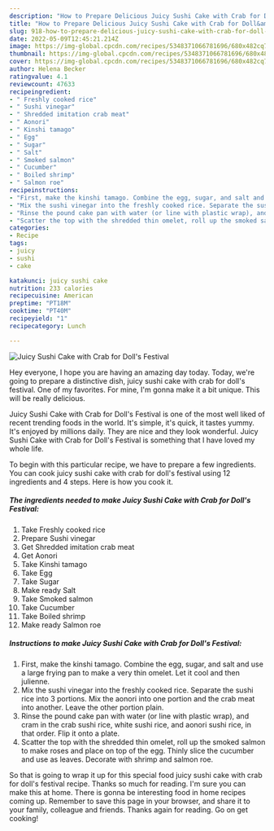 ```yaml
---
description: "How to Prepare Delicious Juicy Sushi Cake with Crab for Doll&amp;#39;s Festival"
title: "How to Prepare Delicious Juicy Sushi Cake with Crab for Doll&amp;#39;s Festival"
slug: 918-how-to-prepare-delicious-juicy-sushi-cake-with-crab-for-doll-and-39-s-festival
date: 2022-05-09T12:45:21.214Z
image: https://img-global.cpcdn.com/recipes/5348371066781696/680x482cq70/juicy-sushi-cake-with-crab-for-dolls-festival-recipe-main-photo.jpg
thumbnail: https://img-global.cpcdn.com/recipes/5348371066781696/680x482cq70/juicy-sushi-cake-with-crab-for-dolls-festival-recipe-main-photo.jpg
cover: https://img-global.cpcdn.com/recipes/5348371066781696/680x482cq70/juicy-sushi-cake-with-crab-for-dolls-festival-recipe-main-photo.jpg
author: Helena Becker
ratingvalue: 4.1
reviewcount: 47633
recipeingredient:
- " Freshly cooked rice"
- " Sushi vinegar"
- " Shredded imitation crab meat"
- " Aonori"
- " Kinshi tamago"
- " Egg"
- " Sugar"
- " Salt"
- " Smoked salmon"
- " Cucumber"
- " Boiled shrimp"
- " Salmon roe"
recipeinstructions:
- "First, make the kinshi tamago. Combine the egg, sugar, and salt and use a large frying pan to make a very thin omelet. Let it cool and then julienne."
- "Mix the sushi vinegar into the freshly cooked rice. Separate the sushi rice into 3 portions. Mix the aonori into one portion and the crab meat into another. Leave the other portion plain."
- "Rinse the pound cake pan with water (or line with plastic wrap), and cram in the crab sushi rice, white sushi rice, and aonori sushi rice, in that order. Flip it onto a plate."
- "Scatter the top with the shredded thin omelet, roll up the smoked salmon to make roses and place on top of the egg. Thinly slice the cucumber and use as leaves. Decorate with shrimp and salmon roe."
categories:
- Recipe
tags:
- juicy
- sushi
- cake

katakunci: juicy sushi cake 
nutrition: 233 calories
recipecuisine: American
preptime: "PT18M"
cooktime: "PT40M"
recipeyield: "1"
recipecategory: Lunch

---
```



![Juicy Sushi Cake with Crab for Doll&#39;s Festival](https://img-global.cpcdn.com/recipes/5348371066781696/680x482cq70/juicy-sushi-cake-with-crab-for-dolls-festival-recipe-main-photo.jpg)

Hey everyone, I hope you are having an amazing day today. Today, we're going to prepare a distinctive dish, juicy sushi cake with crab for doll&#39;s festival. One of my favorites. For mine, I'm gonna make it a bit unique. This will be really delicious.

Juicy Sushi Cake with Crab for Doll&#39;s Festival is one of the most well liked of recent trending foods in the world. It's simple, it's quick, it tastes yummy. It's enjoyed by millions daily. They are nice and they look wonderful. Juicy Sushi Cake with Crab for Doll&#39;s Festival is something that I have loved my whole life.




To begin with this particular recipe, we have to prepare a few ingredients. You can cook juicy sushi cake with crab for doll&#39;s festival using 12 ingredients and 4 steps. Here is how you cook it.

<!--inarticleads1-->

##### The ingredients needed to make Juicy Sushi Cake with Crab for Doll&#39;s Festival:

1. Take  Freshly cooked rice
1. Prepare  Sushi vinegar
1. Get  Shredded imitation crab meat
1. Get  Aonori
1. Take  Kinshi tamago
1. Take  Egg
1. Take  Sugar
1. Make ready  Salt
1. Take  Smoked salmon
1. Take  Cucumber
1. Take  Boiled shrimp
1. Make ready  Salmon roe




<!--inarticleads2-->

##### Instructions to make Juicy Sushi Cake with Crab for Doll&#39;s Festival:

1. First, make the kinshi tamago. Combine the egg, sugar, and salt and use a large frying pan to make a very thin omelet. Let it cool and then julienne.
1. Mix the sushi vinegar into the freshly cooked rice. Separate the sushi rice into 3 portions. Mix the aonori into one portion and the crab meat into another. Leave the other portion plain.
1. Rinse the pound cake pan with water (or line with plastic wrap), and cram in the crab sushi rice, white sushi rice, and aonori sushi rice, in that order. Flip it onto a plate.
1. Scatter the top with the shredded thin omelet, roll up the smoked salmon to make roses and place on top of the egg. Thinly slice the cucumber and use as leaves. Decorate with shrimp and salmon roe.




So that is going to wrap it up for this special food juicy sushi cake with crab for doll&#39;s festival recipe. Thanks so much for reading. I'm sure you can make this at home. There is gonna be interesting food in home recipes coming up. Remember to save this page in your browser, and share it to your family, colleague and friends. Thanks again for reading. Go on get cooking!
